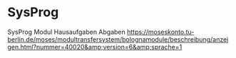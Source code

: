 # SysProg
SysProg Modul Hausaufgaben Abgaben https://moseskonto.tu-berlin.de/moses/modultransfersystem/bolognamodule/beschreibung/anzeigen.html?nummer=40020&amp;version=6&amp;sprache=1
